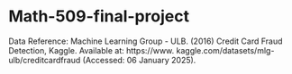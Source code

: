 # Math-509-final-project



Data Reference:
Machine Learning Group - ULB. (2016) Credit Card Fraud Detection, Kaggle. Available at: https://www.
kaggle.com/datasets/mlg-ulb/creditcardfraud (Accessed: 06 January 2025).
